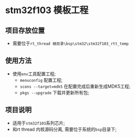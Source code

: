 <!--
 * @Author: TOTHTOT 37585883+TOTHTOT@users.noreply.github.com
 * @Date: 2025-01-09 22:54:57
 * @LastEditors: TOTHTOT 37585883+TOTHTOT@users.noreply.github.com
 * @LastEditTime: 2025-01-09 23:08:02
 * @FilePath: \stm32f103_rtt_temp\README.md
 * @Description:项目说明
-->
# stm32f103 模板工程

## 项目存放位置
 - 需要位于`rt_thread 根目录\bsp\stm32\stm32f103_rtt_temp`

## 使用方法
 - 使用`env`工具配置工程;
   - `menuconfig` 配置工程;
   - `scons --target=mdk5` 在配置完成后重新生成MDK5工程;
   - `pkgs --upgrade` 下载并更新所有包;

## 项目说明
 - 适用于`stm32f103`系列芯片;
 - 和rt thread 内核源码分离, 需要位于系统的`bsp`目录下;